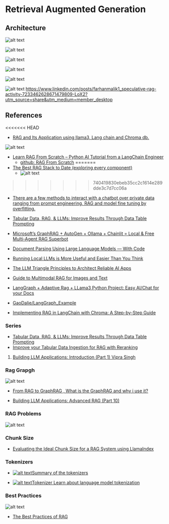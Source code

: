 # Retrieval Augmented Generation


## Architecture 

![alt text](image-24.png)

![alt text](image-2.png)

![alt text](image-3.png)

![alt text](image-10.png)

![alt text](image-14.png)

![alt text](image-50.png)
https://www.linkedin.com/posts/farhanmalik1_speculative-rag-activity-7233462628671479809-LoX2?utm_source=share&utm_medium=member_desktop


## References

<<<<<<< HEAD
- [RAG and Its Application using llama3, Lang chain and Chroma db.](https://medium.com/@nookalabadrinath/rag-and-its-application-using-llama3-lang-chain-and-chroma-db-ec61e905b9a5)

![alt text](image-13.png)
- [Learn RAG From Scratch – Python AI Tutorial from a LangChain Engineer](https://www.youtube.com/watch?v=5k63h1q480c)  
    - [github: RAG From Scratch](langchain-ai/rag-from-scratch)
=======
- [The Best RAG Stack to Date
(exploring every component)](https://medium.com/towards-artificial-intelligence/the-best-rag-stack-to-date-8dc035075e13)
    - ![alt text](image-13.png)

>>>>>>> 740419830ebeb35cc2c1614e289dde3c7d7cc06a

- [There are a few methods to interact with a chatbot over private data ranging from prompt engineering, RAG and model fine tuning by overfitting.](../generativeAI/overfitting.md)

- [Tabular Data, RAG, & LLMs: Improve Results Through Data Table Prompting](https://medium.com/p/bcb42678914b)

- [Microsoft’s GraphRAG + AutoGen + Ollama + Chainlit = Local & Free Multi-Agent RAG Superbot](https://ai.gopubby.com/microsofts-graphrag-autogen-ollama-chainlit-fully-local-free-multi-agent-rag-superbot-61ad3759f06f)

- [Document Parsing Using Large Language Models — With Code](https://towardsdatascience.com/document-parsing-using-large-language-models-with-code-9229fda09cdf)

- [Running Local LLMs is More Useful and Easier Than You Think](https://towardsdatascience.com/running-local-llms-is-more-useful-and-easier-than-you-think-f735631272ad)

- [The LLM Triangle Principles to Architect Reliable AI Apps](https://towardsdatascience.com/the-llm-triangle-principles-to-architect-reliable-ai-apps-d3753dd8542e)

- [Guide to Multimodal RAG for Images and Text](https://medium.com/kx-systems/guide-to-multimodal-rag-for-images-and-text-10dab36e3117)

- [LangGraph + Adaptive Rag + LLama3 Python Project: Easy AI/Chat for your Docs](https://medium.com/gitconnected/langgraph-adaptive-rag-llama3-python-project-easy-ai-chat-for-your-docs-2967b2f5066a)
- [GaoDalie/LangGraph_Example](https://github.com/GaoDalie/LangGraph_Example)

- [Implementing RAG in LangChain with Chroma: A Step-by-Step Guide](https://medium.com/@callumjmac/implementing-rag-in-langchain-with-chroma-a-step-by-step-guide-16fc21815339)

### Series

- [Tabular Data, RAG, & LLMs: Improve Results Through Data Table Prompting](https://medium.com/intel-tech/tabular-data-rag-llms-improve-results-through-data-table-prompting-bcb42678914b)
- [Improve your Tabular Data Ingestion for RAG with Reranking](https://medium.com/intel-tech/improve-your-tabular-data-ingestion-for-rag-with-reranking-bebcf52cdde3)

1. [Building LLM Applications: Introduction (Part 1) Vipra Singh](https://medium.com/@vipra_singh/building-llm-applications-introduction-part-1-1c90294b155b#4d28)


### Rag Grapgh

![alt text](image-16.png)

- [From RAG to GraphRAG , What is the GraphRAG and why i use it?](https://medium.com/@jeongiitae/from-rag-to-graphrag-what-is-the-graphrag-and-why-i-use-it-f75a7852c10c)

- [Building LLM Applications: Advanced RAG (Part 10)](https://medium.com/@vipra_singh/building-llm-applications-advanced-rag-part-10-ec0fe735aeb1)


### RAG Problems

![alt text](image-15.png)


### Chunk Size

- [Evaluating the Ideal Chunk Size for a RAG System using LlamaIndex](https://www.llamaindex.ai/blog/evaluating-the-ideal-chunk-size-for-a-rag-system-using-llamaindex-6207e5d3fec5)

### Tokenizers

- [![alt text](image-22.png)Summary of the tokenizers](https://huggingface.co/docs/transformers/tokenizer_summary)

- [![alt text](image-23.png)Tokenizer
Learn about language model tokenization
 ](https://platform.openai.com/tokenizer)

 ### Best Practices

 ![alt text](image-49.png)

 - [The Best Practices of RAG](https://medium.com/towards-artificial-intelligence/the-best-practices-of-rag-300e313322e6)